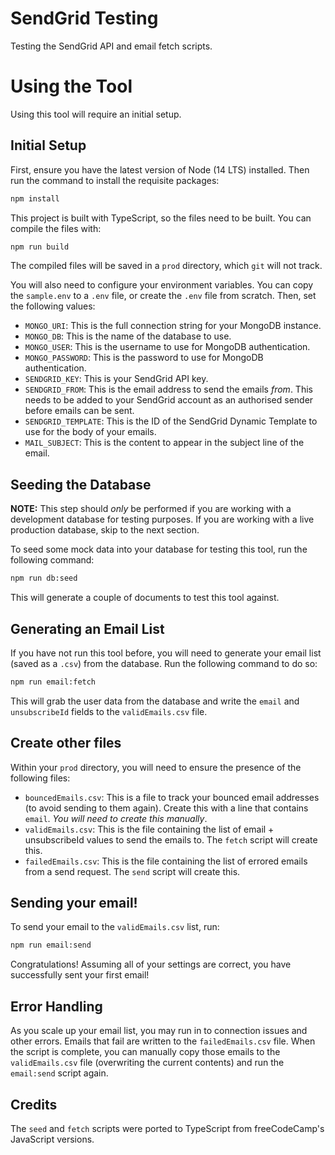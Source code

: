 # SendGrid Testing

Testing the SendGrid API and email fetch scripts.

# Using the Tool

Using this tool will require an initial setup.

## Initial Setup

First, ensure you have the latest version of Node (14 LTS) installed. Then run the command to install the requisite packages:

```bash
npm install
```

This project is built with TypeScript, so the files need to be built. You can compile the files with:

```bash
npm run build
```

The compiled files will be saved in a `prod` directory, which `git` will not track.

You will also need to configure your environment variables. You can copy the `sample.env` to a `.env` file, or create the `.env` file from scratch. Then, set the following values:

- `MONGO_URI`: This is the full connection string for your MongoDB instance.
- `MONGO_DB`: This is the name of the database to use.
- `MONGO_USER`: This is the username to use for MongoDB authentication.
- `MONGO_PASSWORD`: This is the password to use for MongoDB authentication.
- `SENDGRID_KEY`: This is your SendGrid API key.
- `SENDGRID_FROM`: This is the email address to send the emails *from*. This needs to be added to your SendGrid account as an authorised sender before emails can be sent.
- `SENDGRID_TEMPLATE`: This is the ID of the SendGrid Dynamic Template to use for the body of your emails.
- `MAIL_SUBJECT`: This is the content to appear in the subject line of the email.

## Seeding the Database

**NOTE:** This step should *only* be performed if you are working with a development database for testing purposes. If you are working with a live production database, skip to the next section.

To seed some mock data into your database for testing this tool, run the following command:

```bash
npm run db:seed
```

This will generate a couple of documents to test this tool against.

## Generating an Email List

If you have not run this tool before, you will need to generate your email list (saved as a `.csv`) from the database. Run the following command to do so:

```bash
npm run email:fetch
```

This will grab the user data from the database and write the `email` and `unsubscribeId` fields to the `validEmails.csv` file.

## Create other files

Within your `prod` directory, you will need to ensure the presence of the following files:

- `bouncedEmails.csv`: This is a file to track your bounced email addresses (to avoid sending to them again). Create this with a line that contains `email`. *You will need to create this manually*.
- `validEmails.csv`: This is the file containing the list of email + unsubscribeId values to send the emails to. The `fetch` script will create this.
- `failedEmails.csv`: This is the file containing the list of errored emails from a send request. The `send` script will create this.

## Sending your email!

To send your email to the `validEmails.csv` list, run:

```bash
npm run email:send
```

Congratulations! Assuming all of your settings are correct, you have successfully sent your first email!

## Error Handling

As you scale up your email list, you may run in to connection issues and other errors. Emails that fail are written to the `failedEmails.csv` file. When the script is complete, you can manually copy those emails to the `validEmails.csv` file (overwriting the current contents) and run the `email:send` script again.

## Credits

The `seed` and `fetch` scripts were ported to TypeScript from freeCodeCamp's JavaScript versions.